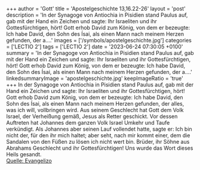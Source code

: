 +++
author = 'Gott'
title = 'Apostelgeschichte 13,16.22-26'
layout = 'post'
description = 'In der Synagoge von Antiochia in Pisidien stand Paulus auf, gab mit der Hand ein Zeichen und sagte: Ihr Israeliten und ihr Gottesfürchtigen, hört! Gott erhob David zum König, von dem er bezeugte: Ich habe David, den Sohn des Ísai, als einen Mann nach meinem Herzen gefunden, der a....'
images = ['/symbols/apostelgeschichte.jpg']
categories = ['LECTIO 2']
tags = ['LECTIO 2']
date = '2023-06-24 07:30:05 +0100'
summary = 'In der Synagoge von Antiochia in Pisidien stand Paulus auf, gab mit der Hand ein Zeichen und sagte: Ihr Israeliten und ihr Gottesfürchtigen, hört! Gott erhob David zum König, von dem er bezeugte: Ich habe David, den Sohn des Ísai, als einen Mann nach meinem Herzen gefunden, der a....'
linkedsummaryImage = 'apostelgeschichte.jpg'
keepImageRatio = 'true'
+++
In der Synagoge von Antiochia in Pisidien stand Paulus auf, gab mit der Hand ein Zeichen und sagte: Ihr Israeliten und ihr Gottesfürchtigen, hört!
Gott erhob David zum König, von dem er bezeugte: Ich habe David, den Sohn des Ísai, als einen Mann nach meinem Herzen gefunden, der alles, was ich will, vollbringen wird.<!--more-->
Aus seinem Geschlecht hat Gott dem Volk Israel, der Verheißung gemäß, Jesus als Retter geschickt.
Vor dessen Auftreten hat Johannes dem ganzen Volk Israel Umkehr und Taufe verkündigt.
Als Johannes aber seinen Lauf vollendet hatte, sagte er: Ich bin nicht der, für den ihr mich haltet; aber seht, nach mir kommt einer, dem die Sandalen von den Füßen zu lösen ich nicht wert bin.
Brüder, ihr Söhne aus Abrahams Geschlecht und ihr Gottesfürchtigen! Uns wurde das Wort dieses Heils gesandt.<br> [Quelle: Evangelizo](https://evangeliumtagfuertag.org/DE/gospel)